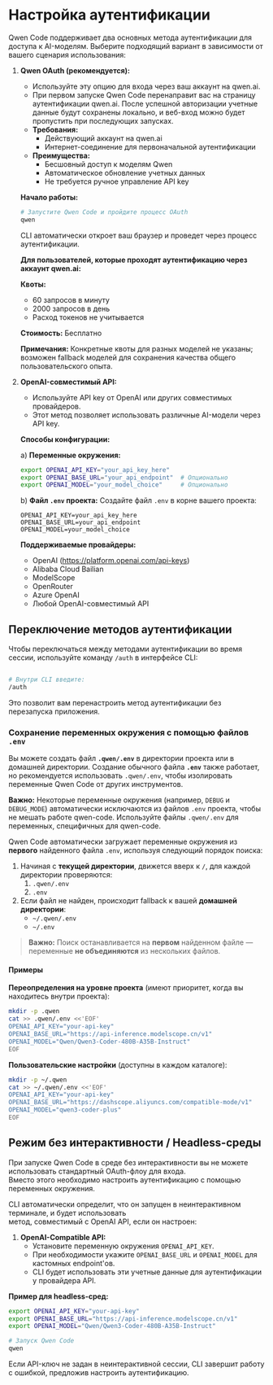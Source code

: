 # Настройка аутентификации

Qwen Code поддерживает два основных метода аутентификации для доступа к AI-моделям. Выберите подходящий вариант в зависимости от вашего сценария использования:

1.  **Qwen OAuth (рекомендуется):**
    - Используйте эту опцию для входа через ваш аккаунт на qwen.ai.
    - При первом запуске Qwen Code перенаправит вас на страницу аутентификации qwen.ai. После успешной авторизации учетные данные будут сохранены локально, и веб-вход можно будет пропустить при последующих запусках.
    - **Требования:**
      - Действующий аккаунт на qwen.ai
      - Интернет-соединение для первоначальной аутентификации
    - **Преимущества:**
      - Бесшовный доступ к моделям Qwen
      - Автоматическое обновление учетных данных
      - Не требуется ручное управление API key

    **Начало работы:**

    ```bash
    # Запустите Qwen Code и пройдите процесс OAuth
    qwen
    ```

    CLI автоматически откроет ваш браузер и проведет через процесс аутентификации.

    **Для пользователей, которые проходят аутентификацию через аккаунт qwen.ai:**

    **Квоты:**
    - 60 запросов в минуту
    - 2000 запросов в день
    - Расход токенов не учитывается

    **Стоимость:** Бесплатно

    **Примечания:** Конкретные квоты для разных моделей не указаны; возможен fallback моделей для сохранения качества общего пользовательского опыта.

2.  **<a id="openai-api"></a>OpenAI-совместимый API:**
    - Используйте API key от OpenAI или других совместимых провайдеров.
    - Этот метод позволяет использовать различные AI-модели через API key.

    **Способы конфигурации:**

    a) **Переменные окружения:**

    ```bash
    export OPENAI_API_KEY="your_api_key_here"
    export OPENAI_BASE_URL="your_api_endpoint"  # Опционально
    export OPENAI_MODEL="your_model_choice"     # Опционально
    ```

    b) **Файл `.env` проекта:**
    Создайте файл `.env` в корне вашего проекта:

    ```env
    OPENAI_API_KEY=your_api_key_here
    OPENAI_BASE_URL=your_api_endpoint
    OPENAI_MODEL=your_model_choice
    ```

    **Поддерживаемые провайдеры:**
    - OpenAI (https://platform.openai.com/api-keys)
    - Alibaba Cloud Bailian
    - ModelScope
    - OpenRouter
    - Azure OpenAI
    - Любой OpenAI-совместимый API

## Переключение методов аутентификации

Чтобы переключаться между методами аутентификации во время сессии, используйте команду `/auth` в интерфейсе CLI:

```bash

# Внутри CLI введите:
/auth
```

Это позволит вам перенастроить метод аутентификации без перезапуска приложения.

### Сохранение переменных окружения с помощью файлов `.env`

Вы можете создать файл **`.qwen/.env`** в директории проекта или в домашней директории. Создание обычного файла **`.env`** также работает, но рекомендуется использовать `.qwen/.env`, чтобы изолировать переменные Qwen Code от других инструментов.

**Важно:** Некоторые переменные окружения (например, `DEBUG` и `DEBUG_MODE`) автоматически исключаются из файлов `.env` проекта, чтобы не мешать работе qwen-code. Используйте файлы `.qwen/.env` для переменных, специфичных для qwen-code.

Qwen Code автоматически загружает переменные окружения из **первого** найденного файла `.env`, используя следующий порядок поиска:

1. Начиная с **текущей директории**, движется вверх к `/`, для каждой директории проверяются:
   1. `.qwen/.env`
   2. `.env`
2. Если файл не найден, происходит fallback к вашей **домашней директории**:
   - `~/.qwen/.env`
   - `~/.env`

> **Важно:** Поиск останавливается на **первом** найденном файле — переменные **не объединяются** из нескольких файлов.

#### Примеры

**Переопределения на уровне проекта** (имеют приоритет, когда вы находитесь внутри проекта):

```bash
mkdir -p .qwen
cat >> .qwen/.env <<'EOF'
OPENAI_API_KEY="your-api-key"
OPENAI_BASE_URL="https://api-inference.modelscope.cn/v1"
OPENAI_MODEL="Qwen/Qwen3-Coder-480B-A35B-Instruct"
EOF
```

**Пользовательские настройки** (доступны в каждом каталоге):

```bash
mkdir -p ~/.qwen
cat >> ~/.qwen/.env <<'EOF'
OPENAI_API_KEY="your-api-key"
OPENAI_BASE_URL="https://dashscope.aliyuncs.com/compatible-mode/v1"
OPENAI_MODEL="qwen3-coder-plus"
EOF
```

## Режим без интерактивности / Headless-среды

При запуске Qwen Code в среде без интерактивности вы не можете использовать стандартный OAuth-флоу для входа.  
Вместо этого необходимо настроить аутентификацию с помощью переменных окружения.

CLI автоматически определит, что он запущен в неинтерактивном терминале, и будет использовать  
метод, совместимый с OpenAI API, если он настроен:

1.  **OpenAI-Compatible API:**
    - Установите переменную окружения `OPENAI_API_KEY`.
    - При необходимости укажите `OPENAI_BASE_URL` и `OPENAI_MODEL` для кастомных endpoint'ов.
    - CLI будет использовать эти учетные данные для аутентификации у провайдера API.

**Пример для headless-сред:**

```bash
export OPENAI_API_KEY="your-api-key"
export OPENAI_BASE_URL="https://api-inference.modelscope.cn/v1"
export OPENAI_MODEL="Qwen/Qwen3-Coder-480B-A35B-Instruct"

# Запуск Qwen Code
qwen
```

Если API-ключ не задан в неинтерактивной сессии, CLI завершит работу с ошибкой, предложив настроить аутентификацию.
